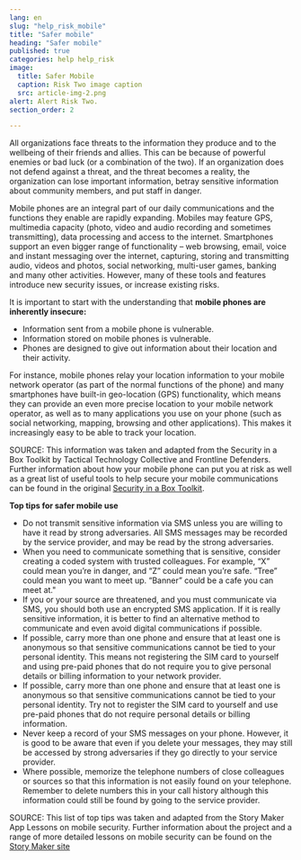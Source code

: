 ```yaml
---
lang: en
slug: "help_risk_mobile"
title: "Safer mobile"
heading: "Safer mobile"
published: true
categories: help help_risk
image:
  title: Safer Mobile
  caption: Risk Two image caption
  src: article-img-2.png
alert: Alert Risk Two.
section_order: 2

---
```


All organizations face threats to the information they produce and to the wellbeing of their friends and allies. This can be because of powerful enemies or bad luck (or a combination of the two). If an organization does not defend against a threat, and the threat becomes a reality, the organization can lose important information, betray sensitive information about community members, and put staff in danger.

Mobile phones are an integral part of our daily communications and the functions they enable are rapidly expanding. Mobiles may feature GPS, multimedia capacity (photo, video and audio recording and sometimes transmitting), data processing and access to the internet. Smartphones support an even bigger range of functionality – web browsing, email, voice and instant messaging over the internet, capturing, storing and transmitting audio, videos and photos, social networking, multi-user games, banking and many other activities. However, many of these tools and features introduce new security issues, or increase existing risks.

It is important to start with the understanding that **mobile phones are inherently insecure:**

* Information sent from a mobile phone is vulnerable.
* Information stored on mobile phones is vulnerable.
* Phones are designed to give out information about their location and their activity.

For instance, mobile phones relay your location information to your mobile network operator (as part of the normal functions of the phone) and many smartphones have built-in geo-location (GPS) functionality, which means they can provide an even more precise location to your mobile network operator, as well as to many applications you use on your phone (such as social networking, mapping, browsing and other applications). This makes it increasingly easy to be able to track your location.

SOURCE: This information was taken and adapted from the Security in a Box Toolkit by Tactical Technology Collective and Frontline Defenders. Further information about how your mobile phone can put you at risk as well as a great list of useful tools to help secure your mobile communications can be found in the original [Security in a Box Toolkit](https://securityinabox.org/).

**Top tips for safer mobile use**

  - Do not transmit sensitive information via SMS unless you are willing to have it read by strong adversaries. All SMS messages may be recorded by the service provider, and may be read by the strong adversaries.
  - When you need to communicate something that is sensitive, consider creating a coded system with trusted colleagues. For example, “X” could mean you’re in danger, and “Z” could mean you’re safe. “Tree” could mean you want to meet up. “Banner” could be a cafe you can meet at."
  - If you or your source are threatened, and you must communicate via SMS, you should both use an encrypted SMS application. If it is really sensitive information, it is better to find an alternative method to communicate and even avoid digital communications if possible. 
  - If possible, carry more than one phone and ensure that at least one is anonymous so that sensitive communications cannot be tied to your personal identity. This means not registering the SIM card to yourself and using pre-paid phones that do not require you to give personal details or billing information to your network provider.
  - If possible, carry more than one phone and ensure that at least one is anonymous so that sensitive communications cannot be tied to your personal identity. Try not to register the SIM card to yourself and use pre-paid phones that do not require personal details or billing information.
  - Never keep a record of your SMS messages on your phone. However, it is good to be aware that even if you delete your messages, they may still be accessed by strong adversaries if they go directly to your service provider.
  - Where possible, memorize the telephone numbers of close colleagues or sources so that this information is not easily found on your telephone. Remember to delete numbers this in your call history although this information could still be found by going to the service provider.

SOURCE: This list of top tips was taken and adapted from the Story Maker App Lessons on mobile security. Further information about the project and a range of more detailed lessons on mobile security can be found on the [Story Maker site](https://storymaker.cc/lessons/?Lesson=/2/2.7/&Lang=en)
